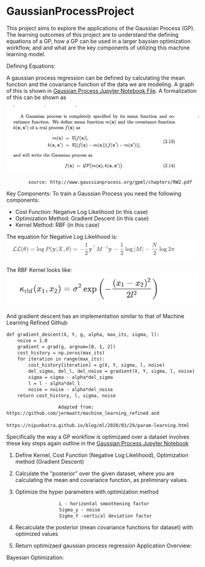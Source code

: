 # GaussianProcessProject

This project aims to explore the applications of the Gaussian Process (GP). The learning outcomes of this project are to understand the defining equations of a GP, how a GP can be used in a larger baysian optimization workflow, and and what are the key components of utilizing this machine learning model. 

Defining Equations:

A gaussian process regression can be defined by calculating the mean function and the covariance function of the data we are modeling. A graph of this is shown in  [Gaussian Process Jupyter Notebook File](https://github.com/evanpcosta/GaussianProcessProject/blob/main/Gaussianprocess.ipynb). A formalization of this can be shown as 

<img src="images/GPdef.png" width="750">

            source: http://www.gaussianprocess.org/gpml/chapters/RW2.pdf
            

Key Components:
To train a Gaussian Process you need the following components:
* Cost Function: Negative Log Likelihood (in this case)
* Optimization Method: Gradient Descent (in this case)
* Kernel Method: RBF (in this case)

The equation for Negative Log Likelihood is:
<img src="images/negloglike.png" width="500">

The RBF Kernel looks like:
<img src="images/rbf.png" width="500">

And gradient descent has an implementation similar to that of Machine Learning Refined Github
```
def gradient_descent(X, Y, g, alpha, max_its, sigma, l):
    noise = 1.0
    gradient = grad(g, argnum=[0, 1, 2])
    cost_history = np.zeros(max_its)
    for iteration in range(max_its):
        cost_history[iteration] = g(X, Y, sigma, l, noise)
        del_sigma, del_l, del_noise = gradient(X, Y, sigma, l, noise)
        sigma = sigma - alpha*del_sigma
        l = l - alpha*del_l
        noise = noise - alpha*del_noise
    return cost_history, l, sigma, noise
```
                       Adapted from: https://github.com/jermwatt/machine_learning_refined and 
                       https://nipunbatra.github.io/blog/ml/2020/03/29/param-learning.html

Specifically the way a GP workflow is optimizaed over a dataset involves these key steps again outline in the [Gaussian Process Jupyter Notebook](https://github.com/evanpcosta/GaussianProcessProject/blob/main/Gaussianprocess.ipynb)

1. Define Kernel, Cost Function (Negative Log Likelihood), Optimization method (Gradient Descent)
2. Calculate the "posterior" over the given dataset, where you are calculating the mean and covariance function, as preliminary values.
3. Optimize the hyper parameters with optimization method
            

                       L - horizontal smoothening factor
                       Sigma_y - noise
                       Sigma_f -vertical deviation factor

4. Recalculate the posterior (mean covariance functions for dataset) with optimized values
5. Return optimizaed gaussian process regression
Application Overview:

Bayesian Optimization:

    
    



